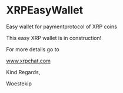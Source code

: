 # XRPEasyWallet
Easy wallet for paymentprotocol of XRP coins

This easy XRP wallet is in construction! 

For more details go to 

www.xrpchat.com

Kind Regards,

Woestekip
